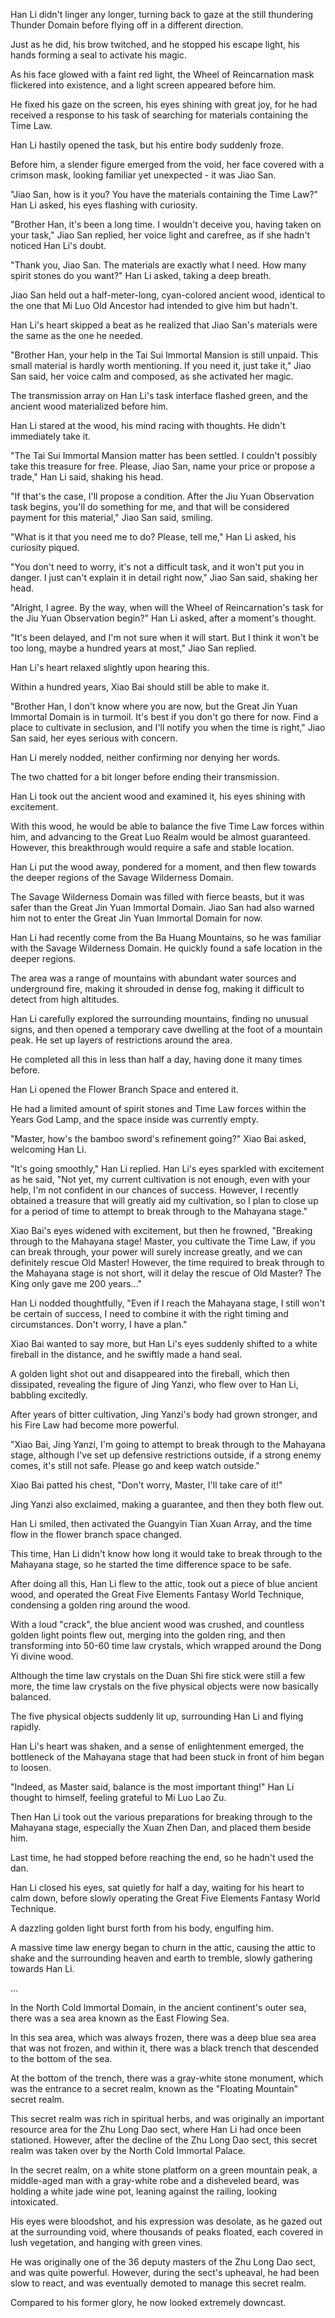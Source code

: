 Han Li didn't linger any longer, turning back to gaze at the still thundering Thunder Domain before flying off in a different direction.

Just as he did, his brow twitched, and he stopped his escape light, his hands forming a seal to activate his magic.

As his face glowed with a faint red light, the Wheel of Reincarnation mask flickered into existence, and a light screen appeared before him.

He fixed his gaze on the screen, his eyes shining with great joy, for he had received a response to his task of searching for materials containing the Time Law.

Han Li hastily opened the task, but his entire body suddenly froze.

Before him, a slender figure emerged from the void, her face covered with a crimson mask, looking familiar yet unexpected - it was Jiao San.

"Jiao San, how is it you? You have the materials containing the Time Law?" Han Li asked, his eyes flashing with curiosity.

"Brother Han, it's been a long time. I wouldn't deceive you, having taken on your task," Jiao San replied, her voice light and carefree, as if she hadn't noticed Han Li's doubt.

"Thank you, Jiao San. The materials are exactly what I need. How many spirit stones do you want?" Han Li asked, taking a deep breath.

Jiao San held out a half-meter-long, cyan-colored ancient wood, identical to the one that Mi Luo Old Ancestor had intended to give him but hadn't.

Han Li's heart skipped a beat as he realized that Jiao San's materials were the same as the one he needed.

"Brother Han, your help in the Tai Sui Immortal Mansion is still unpaid. This small material is hardly worth mentioning. If you need it, just take it," Jiao San said, her voice calm and composed, as she activated her magic.

The transmission array on Han Li's task interface flashed green, and the ancient wood materialized before him.

Han Li stared at the wood, his mind racing with thoughts. He didn't immediately take it.

"The Tai Sui Immortal Mansion matter has been settled. I couldn't possibly take this treasure for free. Please, Jiao San, name your price or propose a trade," Han Li said, shaking his head.

"If that's the case, I'll propose a condition. After the Jiu Yuan Observation task begins, you'll do something for me, and that will be considered payment for this material," Jiao San said, smiling.

"What is it that you need me to do? Please, tell me," Han Li asked, his curiosity piqued.

"You don't need to worry, it's not a difficult task, and it won't put you in danger. I just can't explain it in detail right now," Jiao San said, shaking her head.

"Alright, I agree. By the way, when will the Wheel of Reincarnation's task for the Jiu Yuan Observation begin?" Han Li asked, after a moment's thought.

"It's been delayed, and I'm not sure when it will start. But I think it won't be too long, maybe a hundred years at most," Jiao San replied.

Han Li's heart relaxed slightly upon hearing this.

Within a hundred years, Xiao Bai should still be able to make it.

"Brother Han, I don't know where you are now, but the Great Jin Yuan Immortal Domain is in turmoil. It's best if you don't go there for now. Find a place to cultivate in seclusion, and I'll notify you when the time is right," Jiao San said, her eyes serious with concern.

Han Li merely nodded, neither confirming nor denying her words.

The two chatted for a bit longer before ending their transmission.

Han Li took out the ancient wood and examined it, his eyes shining with excitement.

With this wood, he would be able to balance the five Time Law forces within him, and advancing to the Great Luo Realm would be almost guaranteed. However, this breakthrough would require a safe and stable location.

Han Li put the wood away, pondered for a moment, and then flew towards the deeper regions of the Savage Wilderness Domain.

The Savage Wilderness Domain was filled with fierce beasts, but it was safer than the Great Jin Yuan Immortal Domain. Jiao San had also warned him not to enter the Great Jin Yuan Immortal Domain for now.

Han Li had recently come from the Ba Huang Mountains, so he was familiar with the Savage Wilderness Domain. He quickly found a safe location in the deeper regions.

The area was a range of mountains with abundant water sources and underground fire, making it shrouded in dense fog, making it difficult to detect from high altitudes.

Han Li carefully explored the surrounding mountains, finding no unusual signs, and then opened a temporary cave dwelling at the foot of a mountain peak. He set up layers of restrictions around the area.

He completed all this in less than half a day, having done it many times before.

Han Li opened the Flower Branch Space and entered it.

He had a limited amount of spirit stones and Time Law forces within the Years God Lamp, and the space inside was currently empty.

"Master, how's the bamboo sword's refinement going?" Xiao Bai asked, welcoming Han Li.

"It's going smoothly," Han Li replied.
Han Li's eyes sparkled with excitement as he said, "Not yet, my current cultivation is not enough, even with your help, I'm not confident in our chances of success. However, I recently obtained a treasure that will greatly aid my cultivation, so I plan to close up for a period of time to attempt to break through to the Mahayana stage."

Xiao Bai's eyes widened with excitement, but then he frowned, "Breaking through to the Mahayana stage! Master, you cultivate the Time Law, if you can break through, your power will surely increase greatly, and we can definitely rescue Old Master! However, the time required to break through to the Mahayana stage is not short, will it delay the rescue of Old Master? The King only gave me 200 years..."

Han Li nodded thoughtfully, "Even if I reach the Mahayana stage, I still won't be certain of success, I need to combine it with the right timing and circumstances. Don't worry, I have a plan."

Xiao Bai wanted to say more, but Han Li's eyes suddenly shifted to a white fireball in the distance, and he swiftly made a hand seal.

A golden light shot out and disappeared into the fireball, which then dissipated, revealing the figure of Jing Yanzi, who flew over to Han Li, babbling excitedly.

After years of bitter cultivation, Jing Yanzi's body had grown stronger, and his Fire Law had become more powerful.

"Xiao Bai, Jing Yanzi, I'm going to attempt to break through to the Mahayana stage, although I've set up defensive restrictions outside, if a strong enemy comes, it's still not safe. Please go and keep watch outside."

Xiao Bai patted his chest, "Don't worry, Master, I'll take care of it!"

Jing Yanzi also exclaimed, making a guarantee, and then they both flew out.

Han Li smiled, then activated the Guangyin Tian Xuan Array, and the time flow in the flower branch space changed.

This time, Han Li didn't know how long it would take to break through to the Mahayana stage, so he started the time difference space to be safe.

After doing all this, Han Li flew to the attic, took out a piece of blue ancient wood, and operated the Great Five Elements Fantasy World Technique, condensing a golden ring around the wood.

With a loud "crack", the blue ancient wood was crushed, and countless golden light points flew out, merging into the golden ring, and then transforming into 50-60 time law crystals, which wrapped around the Dong Yi divine wood.

Although the time law crystals on the Duan Shi fire stick were still a few more, the time law crystals on the five physical objects were now basically balanced.

The five physical objects suddenly lit up, surrounding Han Li and flying rapidly.

Han Li's heart was shaken, and a sense of enlightenment emerged, the bottleneck of the Mahayana stage that had been stuck in front of him began to loosen.

"Indeed, as Master said, balance is the most important thing!" Han Li thought to himself, feeling grateful to Mi Luo Lao Zu.

Then Han Li took out the various preparations for breaking through to the Mahayana stage, especially the Xuan Zhen Dan, and placed them beside him.

Last time, he had stopped before reaching the end, so he hadn't used the dan.

Han Li closed his eyes, sat quietly for half a day, waiting for his heart to calm down, before slowly operating the Great Five Elements Fantasy World Technique.

A dazzling golden light burst forth from his body, engulfing him.

A massive time law energy began to churn in the attic, causing the attic to shake and the surrounding heaven and earth to tremble, slowly gathering towards Han Li.

...

In the North Cold Immortal Domain, in the ancient continent's outer sea, there was a sea area known as the East Flowing Sea.

In this sea area, which was always frozen, there was a deep blue sea area that was not frozen, and within it, there was a black trench that descended to the bottom of the sea.

At the bottom of the trench, there was a gray-white stone monument, which was the entrance to a secret realm, known as the "Floating Mountain" secret realm.

This secret realm was rich in spiritual herbs, and was originally an important resource area for the Zhu Long Dao sect, where Han Li had once been stationed. However, after the decline of the Zhu Long Dao sect, this secret realm was taken over by the North Cold Immortal Palace.

In the secret realm, on a white stone platform on a green mountain peak, a middle-aged man with a gray-white robe and a disheveled beard, was holding a white jade wine pot, leaning against the railing, looking intoxicated.

His eyes were bloodshot, and his expression was desolate, as he gazed out at the surrounding void, where thousands of peaks floated, each covered in lush vegetation, and hanging with green vines.

He was originally one of the 36 deputy masters of the Zhu Long Dao sect, and was quite powerful. However, during the sect's upheaval, he had been slow to react, and was eventually demoted to manage this secret realm.

Compared to his former glory, he now looked extremely downcast.